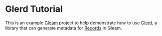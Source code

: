 # Glerd Tutorial

This is an example [Gleam](https://gleam.run/) project to help demonstrate how to use [Glerd](https://github.com/darky/glerd), a library that can generate metadata for [Records](https://tour.gleam.run/data-types/records/) in Gleam.

